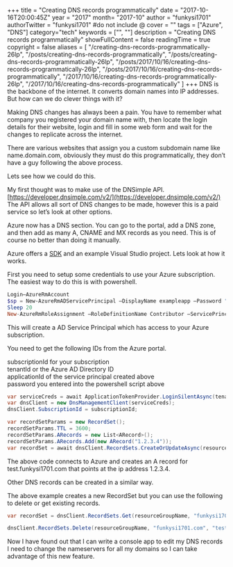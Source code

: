 +++
title = "Creating DNS records programmatically"
date = "2017-10-16T20:00:45Z"
year = "2017"
month= "2017-10"
author = "funkysi1701"
authorTwitter = "funkysi1701" #do not include @
cover = ""
tags = ["Azure", "DNS"]
category="tech"
keywords = ["", ""]
description =  "Creating DNS records programmatically"
showFullContent = false
readingTime = true
copyright = false
aliases = [
    "/creating-dns-records-programmatically-26lp",
    "/posts/creating-dns-records-programmatically",
    "/posts/creating-dns-records-programmatically-26lp",
    "/posts/2017/10/16/creating-dns-records-programmatically-26lp",
    "/posts/2017/10/16/creating-dns-records-programmatically",
    "/2017/10/16/creating-dns-records-programmatically-26lp",
    "/2017/10/16/creating-dns-records-programmatically"
]
+++
DNS is the backbone of the internet. It converts domain names into IP addresses. But how can we do clever things with it?

Making DNS changes has always been a pain. You have to remember what company you registered your domain name with, then locate the login details for their website, login and fill in some web form and wait for the changes to replicate across the internet.

There are various websites that assign you a custom subdomain name like name.domain.com, obviously they must do this programmatically, they don’t have a guy following the above process.

Lets see how we could do this.

My first thought was to make use of the DNSimple API. [https://developer.dnsimple.com/v2/](https://developer.dnsimple.com/v2/) The API allows all sort of DNS changes to be made, however this is a paid service so let’s look at other options.

Azure now has a DNS section. You can go to the portal, add a DNS zone, and then add as many A, CNAME and MX records as you need. This is of course no better than doing it manually.

Azure offers a [SDK](https://docs.microsoft.com/en-us/azure/dns/dns-sdk) and an example Visual Studio project. Lets look at how it works.

First you need to setup some credentials to use your Azure subscription. The easiest way to do this is with powershell.

```powershell
Login–AzureRmAccount
$sp = New-AzureRmADServicePrincipal –DisplayName exampleapp –Password "{provide-password}"
Sleep 20
New-AzureRmRoleAssignment –RoleDefinitionName Contributor –ServicePrincipalName $sp.ApplicationId
```

This will create a AD Service Principal which has access to your Azure subscription.

You need to get the following IDs from the Azure portal.

subscriptionId for your subscription  
tenantId or the Azure AD Directory ID  
applicationId of the service principal created above  
password you entered into the powershell script above

```csharp
var serviceCreds = await ApplicationTokenProvider.LoginSilentAsync(tenantId, clientId, secret);
var dnsClient = new DnsManagementClient(serviceCreds);
dnsClient.SubscriptionId = subscriptionId;

var recordSetParams = new RecordSet();
recordSetParams.TTL = 3600;
recordSetParams.ARecords = new List<ARecord>();
recordSetParams.ARecords.Add(new ARecord("1.2.3.4"));
var recordSet = await dnsClient.RecordSets.CreateOrUpdateAsync(resourceGroupName, "funkysi1701.com", "test", RecordType.A, recordSetParams);
```

The above code connects to Azure and creates an A record for test.funkysi1701.com that points at the ip address 1.2.3.4.

Other DNS records can be created in a similar way.

The above example creates a new RecordSet but you can use the following to delete or get existing records.

```csharp
var recordSet = dnsClient.RecordSets.Get(resourceGroupName, "funkysi1701.com", "test", RecordType.A);

dnsClient.RecordSets.Delete(resourceGroupName, "funkysi1701.com", "test", RecordType.A);
```

Now I have found out that I can write a console app to edit my DNS records I need to change the nameservers for all my domains so I can take advantage of this new feature.
